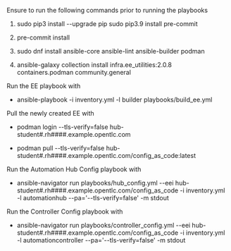 Ensure to run the following commands prior to running the playbooks

1. sudo pip3 install --upgrade pip
sudo pip3.9 install pre-commit

2. pre-commit install

3. sudo dnf install ansible-core ansible-lint ansible-builder podman

4. ansible-galaxy collection install infra.ee_utilities:2.0.8 containers.podman community.general


Run the EE playbook with 

- ansible-playbook -i inventory.yml -l builder playbooks/build_ee.yml

Pull the newly created EE with

- podman login --tls-verify=false hub-student#.rh####.example.opentlc.com

- podman pull --tls-verify=false hub-student#.rh####.example.opentlc.com/config_as_code:latest

Run the Automation Hub Config playbook with

- ansible-navigator run playbooks/hub_config.yml --eei hub-student#.rh####.example.opentlc.com/config_as_code -i inventory.yml -l automationhub --pa='--tls-verify=false' -m stdout


Run the Controller Config playbook with

- ansible-navigator run playbooks/controller_config.yml --eei hub-student#.rh####.example.opentlc.com/config_as_code -i inventory.yml -l automationcontroller --pa='--tls-verify=false' -m stdout


